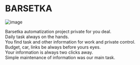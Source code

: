 # BARSETKA

![image](https://user-images.githubusercontent.com/3950155/217057137-f0e5db3e-2718-4f11-80ee-7e099020400c.png)

Barsetka automatization project private for you deal.      
Daily task always on the hands.     
You  find task and other information for work and private control.      
Budget, car, links be always  before yours eyes.        
Your information is always two clicks away.       
Simple maintenance of information was our main task.     
